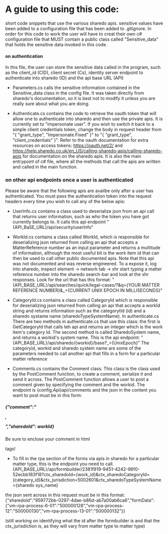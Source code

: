 # A guide to using this code:

short code snippets that use the various sharedo apis.
sensitive values have been added to a configuration file that has been added to .gitignore. In order for this code to work the user will have to creat their own c# configuration file that MUST contain a public class called "Sensitive_data" that holds the sensitive data invoked in this code.

#### on authentication
In this file, the user can store the sensitive data called in the program, such as the client_id (CID), client secret (Cs), identity server endpoint to authenticate into sharedo (ID) and the api base URL (API)

* Parameters.cs calls the sensitive information contained in the Sensitive_data class in the config file. It was taken directly from sharedo's documentation, so it is best not to modify it unless you are really sure about what you are doing.

* Authenticate.cs contains the code to retrieve the oauth token that will allow one to authenticate into sharedo and then use the private apis. It is currently set to "impersonate user". If you wish to switch it back to a simple client credentials token, change the body in request header from "{ "grant_type", "Impersonate.Fixed" }" to "{ "grant_type", "client_credentials" }". Refer to the oauth documentation for extra resources on access tokens: https://oauth.net/2/ and https://help.sharedo.co.uk/en_US/calling-sharedo-apis/calling-sharedo-apis for documentation on the sharedo apis.
It is also the main entrypoint of c# file, where all the methods that call the apis are written and called in the main function.


### on other api endpoints once a user is authenticated

Please be aware that the following apis are availbe only after a user has authenticated.
You must pass the authentication token into the request headers every time you wish to call any of the below apis:

* UserInfo.cs contains a class used to deserialize json from an api call that returns user information, such as who the token you have got currently belongs to.
It calls this api endpoint "{API_BaSE_URL}/api/security/userInfo"

* WorkId.cs contains a class called WorkId, which is responsible for deserializing json returned from calling an api that accepts a MatterReference number as an input parameter and returns a multitude of information, although the most useful bit is the work item id that can then be used to call other public documented apis.
Note that this api was not documented and was reverse engineered. To a expose it, log into sharedo, inspect element -> network tab -> xhr 
start typing a matter reference number into the sharedo search-bar and look at the xhr responses.
Look for the url that has this format: "{API_BASE_URL}/api/searches/quick/legal-cases/?&q={YOUR MATTER REFERENCE NUMBER}&_={CURRENT UNIX EPOCH IN MILLISECONDS}"

* CategoryId.cs contains a class called CategoryId which is responsible for deserializing json returned from calling an api that accepts a workId string and returns information such as the categorytId (id) and a sharedo systame name (sharedoTypeSystemName). In authenticate.cs
There are two methods in authenticate.cs that use this class: the first is GetCategoryId that calls teh api and returns an integer which is the work item's category Id.
The second method is called SharedoSystem name, and returns a workid's system name.
This is the api endpoint: "{API_BASE_URL}/api/sharedo/{workid}/base?_={UnixEpoch}"
The categoryid, workid and sharedo system name are some of the parameters needed to call another api that fills in a form for a particular matter reference

* Comments.cs contains the Comment class. This class is the class used by the PostComment function, to create a comment, serialize it and send it across. The PostComment function allows a user to post a comment given by specifying the comment and the workid.
The endpoint is {config.Api}api/comments and the json in the content you want to post must be in this form:

##### {"comment":"<p>,<your comment></p>","sharedoId": workId}  

Be sure to enclose your comment in html <p> tags!
        

* To fill in the rpa section of the forms via apis in sharedo for a particular matter type, this is the endpoint you need to call.
{API_BASE_URL}/api/formbuilder/2381f919-9451-4242-96f0-52ecbb183f18?ctx_sharedoId={work_id}&ctx_sharedoCategoryId={category_id}&ctx_jurisdiction=5002601&ctx_sharedoTypeSystemName={sharedo sys_name}

the json sent across in this request must be in this format:
{"sharedoId":"959772bb-0297-4dae-b86d-ab7a00ab6ca6","formData":{"vm-rpa-process-6-01":"500000128","vm-rpa-process-12":"500000130","vm-rpa-process-13-01":"500000132"}}

(still working on identifying what the id after the formbuilder is and that the ctx_jurisdiction is, as they will vary from matter type to matter type)